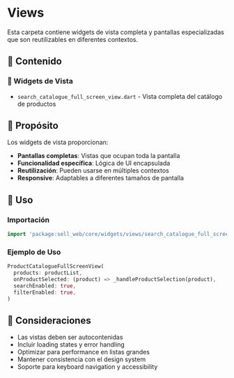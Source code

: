# Views

Esta carpeta contiene widgets de vista completa y pantallas especializadas que son reutilizables en diferentes contextos.

## 📁 Contenido

### 📱 Widgets de Vista
- `search_catalogue_full_screen_view.dart` - Vista completa del catálogo de productos

## 🎯 Propósito

Los widgets de vista proporcionan:

- **Pantallas completas**: Vistas que ocupan toda la pantalla
- **Funcionalidad específica**: Lógica de UI encapsulada
- **Reutilización**: Pueden usarse en múltiples contextos
- **Responsive**: Adaptables a diferentes tamaños de pantalla

## 🔧 Uso

### Importación
```dart
import 'package:sell_web/core/widgets/views/search_catalogue_full_screen_view.dart';
```

### Ejemplo de Uso
```dart
ProductCatalogueFullScreenView(
  products: productList,
  onProductSelected: (product) => _handleProductSelection(product),
  searchEnabled: true,
  filterEnabled: true,
)
```

## 📝 Consideraciones

- Las vistas deben ser autocontenidas
- Incluir loading states y error handling
- Optimizar para performance en listas grandes
- Mantener consistencia con el design system
- Soporte para keyboard navigation y accessibility
